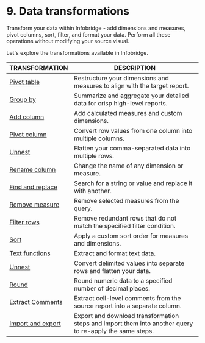 # 9. Data transformations

Transform your data within Infobridge - add dimensions and measures, pivot columns, sort, filter, and format your data. Perform all these operations without modifying your source visual.

Let's explore the transformations available in Infobridge.

| TRANSFORMATION                            | DESCRIPTION                                                                                             |
| ----------------------------------------- | ------------------------------------------------------------------------------------------------------- |
| [Pivot table](pivot-table.md)             | Restructure your dimensions and measures to align with the target report.                               |
| [Group by](group-by.md)                   | Summarize and aggregate your detailed data for crisp high-level reports.                                |
| [Add column](add-column.md)               | Add calculated measures and custom dimensions.                                                          |
| [Pivot column](pivot-column.md)           | Convert row values from one column into multiple columns.                                               |
| [Unnest](unnest.md)                       | Flatten your comma-separated data into multiple rows.                                                   |
| [Rename column](rename-column.md)         | Change the name of any dimension or measure.                                                            |
| [Find and replace](find-and-replace.md)   | Search for a string or value and replace it with another.                                               |
| [Remove measure](remove-measure.md)       | Remove selected measures from the query.                                                                |
| [Filter rows](filter-rows.md)             | Remove redundant rows that do not match the specified filter condition.                                 |
| [Sort](sort.md)                           | Apply a custom sort order for measures and dimensions.                                                  |
| [Text functions](text-functions.md)       | Extract and format text data.                                                                           |
| [Unnest](unnest.md)                       | Convert delimited values into separate rows and flatten your data.                                      |
| [Round](round.md)                         | Round numeric data to a specified number of decimal places.                                             |
| [Extract Comments](extract-comments.md)   | Extract cell-level comments from the source report into a separate column.                              |
| [Import and export](import-and-export.md) | Export and download transformation steps and import them into another query to re-apply the same steps. |

